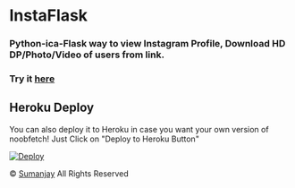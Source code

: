 # InstaFlask
### Python-ica-Flask way to view Instagram Profile, Download HD DP/Photo/Video of users from link.
### Try it [here](https://noobfetch.herokuapp.com/)
## Heroku Deploy

You can also deploy it to Heroku in case you want your own version of noobfetch!
Just Click on "Deploy to Heroku Button"

[![Deploy](https://www.herokucdn.com/deploy/button.svg)](https://heroku.com/deploy?template=https://github.com/noobvishal/noobfetch/tree/master)


© [Sumanjay](https://cyberboysumanjay.github.io)
All Rights Reserved
